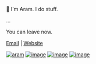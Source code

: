 👋 I'm Aram. I do stuff.

...

You can leave now.

[Email](mailto:me@aram.sh) | [Website](https://aram.sh)

[![aram](https://github.com/user-attachments/assets/cb8eab6f-b6c8-45e2-a66b-a639b054435e)](https://aram.sh)
[![image](https://github.com/user-attachments/assets/67c2c9fd-2799-4aff-b02b-0ac6100ed742)](https://github.com/aramshiva)
[![image](https://github.com/user-attachments/assets/7366a656-3743-4b6a-bff7-9f204bfa7ef2)](https://hello.aram.sh/guestbook)
[![image](https://github.com/user-attachments/assets/14100160-dbf1-4497-a1b6-809940cf6b6c)](https://hello.aram.sh)
